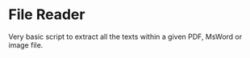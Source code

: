 # File Reader 
Very basic script to extract all the texts within a given PDF, MsWord or image file.


